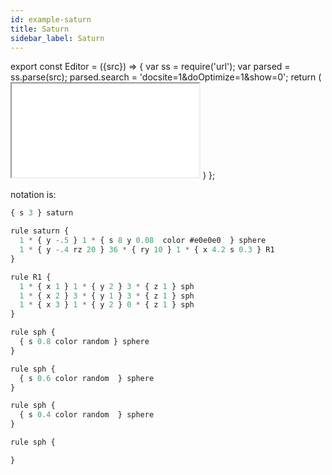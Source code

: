 ```yaml
---
id: example-saturn
title: Saturn
sidebar_label: Saturn
---
```


export const Editor = ({src}) => {
  var ss = require('url');
  var parsed = ss.parse(src);
  parsed.search = 'docsite=1&doOptimize=1&show=0';
  return (
    <iframe class="demo" src={ss.format(parsed)}></iframe>
  )
};

<Editor src="https://after12am.github.io/eisenscript-editor/#B/jY9NDoIwEIX3PcVL3JnYtICEc3ADok1cIJhBEqDp3ZlW5C8aTRedmff19Y1FgxgOTfFsqRKC2tJMDawANI6w6HGSZ6ZeXYOMJ0qqDLjUZU04GOUPvNHjZshsXiagAZFiMU7DkHpoNdt1SGTEpkr6ILkWboqR61WEjm83m0beLNRDmPOvK3JR+6B+J+Odp9qR7yhchyw25MymtamorvV9WfoznW7pX3jyHy7cCA=="/>

notation is:

```jsx
{ s 3 } saturn

rule saturn {
  1 * { y -.5 } 1 * { s 8 y 0.08  color #e0e0e0  } sphere
  1 * { y -.4 rz 20 } 36 * { ry 10 } 1 * { x 4.2 s 0.3 } R1
}

rule R1 {
  1 * { x 1 } 1 * { y 2 } 3 * { z 1 } sph
  1 * { x 2 } 3 * { y 1 } 3 * { z 1 } sph
  1 * { x 3 } 1 * { y 2 } 0 * { z 1 } sph
}

rule sph {
  { s 0.8 color random } sphere
}

rule sph {
  { s 0.6 color random  } sphere
}

rule sph {
  { s 0.4 color random  } sphere
}

rule sph {

}
```
